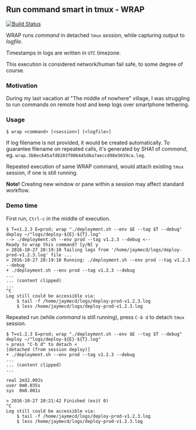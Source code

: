 ## Run command smart in tmux - WRAP

[![Build Status](https://travis-ci.org/jaymecd/wrap.svg?branch=master)](https://travis-ci.org/jaymecd/wrap)

WRAP runs _command_ in detached `tmux` _session_, while capturing output to _logfile_.

Timestamps in logs are written in `UTC` timezone.

This execution is considered network/human fail safe, to some degree of course.

### Motivation

During my last vacation at "The middle of nowhere" village, I was struggling to run commands on remote host and keep logs over smartphone tethering.

### Usage

```
$ wrap <command> [<session>] [<logfile>]
```

If log filename is not provided, it would be created automatically.
To guarantee filename on repeated calls, it's generated by SHA1 of _command_, eg. `wrap.3b8ec645afd0203f086445d6a7aeccd98e5659ca.log`.

Repeated execution of same WRAP command, would attach existing `tmux` session, if one is still running.

**Note!** Creating new window or pane within a session may affect standard workflow.

### Demo time

First run, `Ctrl-c` in the middle of execution.

```
$ T=v1.2.3 E=prod; wrap "./deployment.sh --env $E --tag $T --debug" deploy ~/"logs/deploy-${E}-${T}.log"
--> ./deployment.sh --env prod --tag v1.2.3 --debug <--
Ready to wrap this command? [y/N] y
> 2016-10-27 20:19:10 Tailing logs from '/home/jaymecd/logs/deploy-prod-v1.2.3.log' file ...
> 2016-10-27 20:19:10 Running: ./deployment.sh --env prod --tag v1.2.3 --debug
+ ./deployment.sh --env prod --tag v1.2.3 --debug
...
... (content clipped)
...
^C
Log still could be accessible via:
    $ tail -f /home/jaymecd/logs/deploy-prod-v1.2.3.log
    $ less /home/jaymecd/logs/deploy-prod-v1.2.3.log
```

Repeated run (while _command_ is still running), press `C-b d` to detach `tmux` session.

```
$ T=v1.2.3 E=prod; wrap "./deployment.sh --env $E --tag $T --debug" deploy ~/"logs/deploy-${E}-${T}.log"
> press "C-b d" to detach <
[detached (from session deploy)]
+ ./deployment.sh --env prod --tag v1.2.3 --debug
...
... (content clipped)
...

real 2m32.002s
user 0m0.035s
sys  0m0.001s

> 2016-10-27 20:21:42 Finished (exit 0)
^C
Log still could be accessible via:
    $ tail -f /home/jaymecd/logs/deploy-prod-v1.2.3.log
    $ less /home/jaymecd/logs/deploy-prod-v1.2.3.log
```
